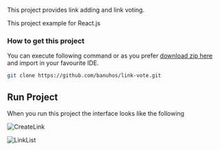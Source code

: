 This project provides link adding and link voting.

This project example for React.js

<h3> How to get this project </h3>

You can execute following command or as you prefer [download zip here](https://github.com/banuhos/link-vote/archive/master.zip) and import in your favourite IDE.

```sh
git clone https://github.com/banuhos/link-vote.git
```

## Run Project

When you run this project the interface looks like the following

![CreateLink](https://user-images.githubusercontent.com/16364944/99871379-0bc99000-2beb-11eb-82cc-6193bf6a69d2.PNG)

![LinkList](https://user-images.githubusercontent.com/16364944/99871662-5e0bb080-2bed-11eb-9422-2f022f35620c.PNG)
